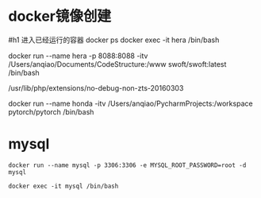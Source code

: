 # docker镜像创建

#h1 进入已经运行的容器
docker ps
docker exec -it hera /bin/bash

docker run --name hera -p 8088:8088 -itv  /Users/anqiao/Documents/CodeStructure:/www  swoft/swoft:latest  /bin/bash

 

/usr/lib/php/extensions/no-debug-non-zts-20160303



docker run --name honda  -itv  /Users/anqiao/PycharmProjects:/workspace  pytorch/pytorch  /bin/bash

# mysql

```
docker run --name mysql -p 3306:3306 -e MYSQL_ROOT_PASSWORD=root -d mysql

docker exec -it mysql /bin/bash
```
